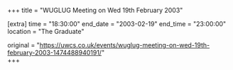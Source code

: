 +++
title = "WUGLUG Meeting on Wed 19th February 2003"

[extra]
time = "18:30:00"
end_date = "2003-02-19"
end_time = "23:00:00"
location = "The Graduate"

original = "https://uwcs.co.uk/events/wuglug-meeting-on-wed-19th-february-2003-1474488940191/"    
+++



